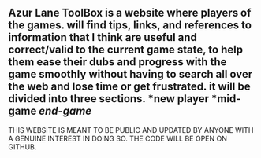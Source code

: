 Azur Lane ToolBox is a website where players of the games. will find tips, 
links, and references to information that I think are useful and correct/valid to the current game state,
to help them ease their dubs and progress with the game smoothly without having to search all over the web and lose time or get frustrated.
it will be divided into three sections.
*new player
*mid-game
*end-game*
-------------------------------------------------------------------------------------------------------------------------------
THIS WEBSITE IS MEANT TO BE PUBLIC AND UPDATED BY ANYONE WITH A GENUINE INTEREST IN DOING SO. THE CODE WILL BE OPEN ON GITHUB.
